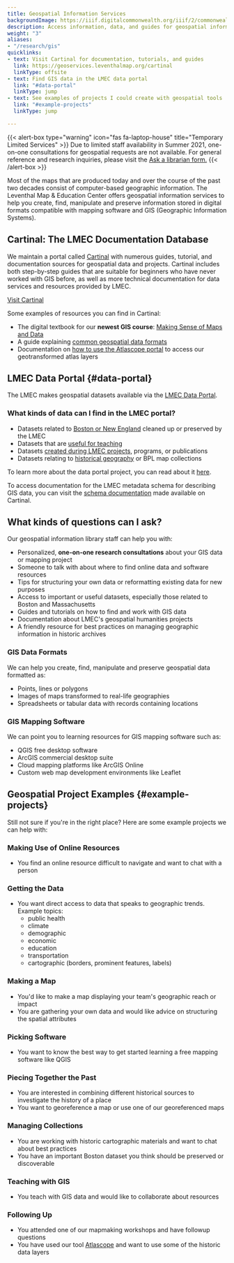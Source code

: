 ```yaml
---
title: Geospatial Information Services
backgroundImage: https://iiif.digitalcommonwealth.org/iiif/2/commonwealth:x633f990b/5729,2050,4101,1915/,800/0/default.jpg
description: Access information, data, and guides for geospatial information
weight: "3"
aliases:
- "/research/gis"
quicklinks:
- text: Visit Cartinal for documentation, tutorials, and guides
  link: https://geoservices.leventhalmap.org/cartinal
  linkType: offsite
- text: Find GIS data in the LMEC data portal
  link: "#data-portal"
  linkType: jump
- text: See examples of projects I could create with geospatial tools
  link: "#example-projects"
  linkType: jump

---
```

{{< alert-box type="warning" icon="fas fa-laptop-house" title="Temporary Limited Services" >}}
Due to limited staff availability in Summer 2021, one-on-one consultations for geospatial requests are not available. For general reference and research inquiries, please visit the [Ask a librarian form.](/research/appointments)
{{< /alert-box >}}

Most of the maps that are produced today and over the course of the past two decades consist of computer-based geographic information. The Leventhal Map & Education Center offers geospatial information services to help you create, find, manipulate and preserve information stored in digital formats compatible with mapping software and GIS (Geographic Information Systems).

## Cartinal: The LMEC Documentation Database

We maintain a portal called [Cartinal](https://geoservices.leventhalmap.org/cartinal/) with numerous guides, tutorial, and documentation sources for geospatial data and projects. Cartinal includes both step-by-step guides that are suitable for beginners who have never worked with GIS before, as well as more technical documentation for data services and resources provided by LMEC.

<a class="btn btn-outline-primary btn-large" href="https://cartinal.leventhalmap.org/">Visit Cartinal</a>

Some examples of resources you can find in Cartinal:

* The digital textbook for our **newest GIS course**: [Making Sense of Maps and Data](https://cartinal.leventhalmap.org/guides/making-sense-maps-data/)
* A guide explaining [common geospatial data formats](https://cartinal.leventhalmap.org/guides/file-formats.html)
* Documentation on [how to use the Atlascope portal](https://cartinal.leventhalmap.org/guides/atlascope-tool-guide.html) to access our geotransformed atlas layers

## LMEC Data Portal {#data-portal}

The LMEC makes geospatial datasets available via the [LMEC Data Portal](http://data.leventhalmap.org/).

### What kinds of data can I find in the LMEC portal?

* Datasets related to [Boston or New England](https://data.leventhalmap.org/#/catalog/dkmv00o45) cleaned up or preserved by the LMEC
* Datasets that are [useful for teaching](https://data.leventhalmap.org/#/catalog/dkhm2yhrb)
* Datasets [created during LMEC projects](https://data.leventhalmap.org/#/catalog/dkgsk7g8m), programs, or publications
* Datasets relating to [historical geography](https://data.leventhalmap.org/#/catalog/dkircu2ol) or BPL map collections

To learn more about the data portal project, you can read about it [here](https://www.leventhalmap.org/articles/introducing-our-public-data-project/).

To access documentation for the LMEC metadata schema for describing GIS data, you can visit the [schema documentation](https://cartinal.leventhalmap.org/documentation/schema/) made available on Cartinal.

## What kinds of questions can I ask?

Our geospatial information library staff can help you with:

* Personalized, **one-on-one research consultations** about your GIS data or mapping project
* Someone to talk with about where to find online data and software resources
* Tips for structuring your own data or reformatting existing data for new purposes
* Access to important or useful datasets, especially those related to Boston and Massachusetts
* Guides and tutorials on how to find and work with GIS data
* Documentation about LMEC's geospatial humanities projects
* A friendly resource for best practices on managing geographic information in historic archives

### GIS Data Formats

We can help you create, find, manipulate and preserve geospatial data formatted as:

* Points, lines or polygons
* Images of maps transformed to real-life geographies
* Spreadsheets or tabular data with records containing locations

### GIS Mapping Software

We can point you to learning resources for GIS mapping software such as:

* QGIS free desktop software
* ArcGIS commercial desktop suite
* Cloud mapping platforms like ArcGIS Online
* Custom web map development environments like Leaflet

## Geospatial Project Examples {#example-projects}

Still not sure if you're in the right place? Here are some example projects we can help with:

### Making Use of Online Resources

* You find an online resource difficult to navigate and want to chat with a person

### Getting the Data

* You want direct access to data that speaks to geographic trends. Example topics:
  * public health
  * climate
  * demographic
  * economic
  * education
  * transportation
  * cartographic (borders, prominent features, labels)

### Making a Map

* You'd like to make a map displaying your team's geographic reach or impact
* You are gathering your own data and would like advice on structuring the spatial attributes

### Picking Software

* You want to know the best way to get started learning a free mapping software like QGIS

### Piecing Together the Past

* You are interested in combining different historical sources to investigate the history of a place
* You want to georeference a map or use one of our georeferenced maps

### Managing Collections

* You are working with historic cartographic materials and want to chat about best practices
* You have an important Boston dataset you think should be preserved or discoverable

### Teaching with GIS

* You teach with GIS data and would like to collaborate about resources

### Following Up

* You attended one of our mapmaking workshops and have followup questions
* You have used our tool [Atlascope](https://atlascope.leventhalmap.org) and want to use some of the historic data layers